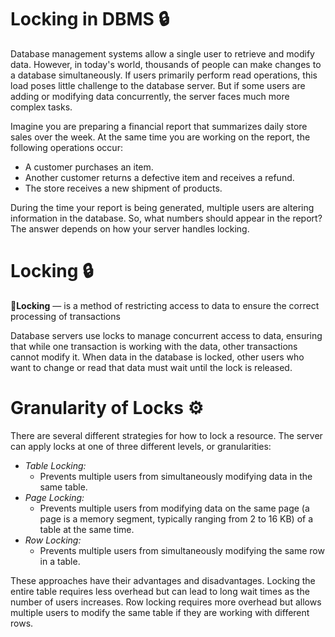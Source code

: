 # Locking in DBMS 🔒

Database management systems allow a single user to retrieve and modify data. However, in today's world, thousands of people can make changes to a database simultaneously. If users primarily perform read operations, this load poses little challenge to the database server. But if some users are adding or modifying data concurrently, the server faces much more complex tasks.

Imagine you are preparing a financial report that summarizes daily store sales over the week. At the same time you are working on the report, the following operations occur:

- A customer purchases an item.
- Another customer returns a defective item and receives a refund.
- The store receives a new shipment of products.

During the time your report is being generated, multiple users are altering information in the database. So, what numbers should appear in the report? The answer depends on how your server handles locking.

# Locking 🔒

<aside>

📖**Locking** —  is a method of restricting access to data to ensure the correct processing of transactions

</aside>

Database servers use locks to manage concurrent access to data, ensuring that while one transaction is working with the data, other transactions cannot modify it. When data in the database is locked, other users who want to change or read that data must wait until the lock is released.

# Granularity of Locks ⚙️

There are several different strategies for how to lock a resource. The server can apply locks at one of three different levels, or granularities:

- *Table Locking:*
    - Prevents multiple users from simultaneously modifying data in the same table.
- *Page Locking:*
    - Prevents multiple users from modifying data on the same page (a page is a memory segment, typically ranging from 2 to 16 KB) of a table at the same time.
- *Row Locking:*
    - Prevents multiple users from simultaneously modifying the same row in a table.

These approaches have their advantages and disadvantages. Locking the entire table requires less overhead but can lead to long wait times as the number of users increases. Row locking requires more overhead but allows multiple users to modify the same table if they are working with different rows.